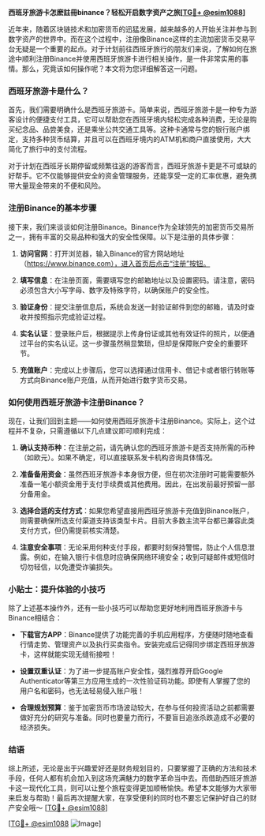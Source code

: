 **西班牙旅游卡怎麽註冊binance？轻松开启数字资产之旅[[TG💪+ @esim1088](https://t.me/s/esim1088)]**

近年来，随着区块链技术和加密货币的迅猛发展，越来越多的人开始关注并参与到数字资产的世界中。而在这个过程中，注册像Binance这样的主流加密货币交易平台无疑是一个重要的起点。对于计划前往西班牙旅行的朋友们来说，了解如何在旅途中顺利注册Binance并使用西班牙旅游卡进行相关操作，是一件非常实用的事情。那么，究竟该如何操作呢？本文将为您详细解答这一问题。

### 西班牙旅游卡是什么？

首先，我们需要明确什么是西班牙旅游卡。简单来说，西班牙旅游卡是一种专为游客设计的便捷支付工具，它可以帮助您在西班牙境内轻松完成各种消费，无论是购买纪念品、品尝美食，还是乘坐公共交通工具等。这种卡通常与您的银行账户绑定，支持多种货币结算，并且可以在西班牙境内的ATM机和商户直接使用，大大简化了旅行中的支付流程。

对于计划在西班牙长期停留或频繁往返的游客而言，西班牙旅游卡更是不可或缺的好帮手。它不仅能够提供安全的资金管理服务，还能享受一定的汇率优惠，避免携带大量现金带来的不便和风险。

### 注册Binance的基本步骤

接下来，我们来谈谈如何注册Binance。Binance作为全球领先的加密货币交易所之一，拥有丰富的交易品种和强大的安全性保障。以下是注册的具体步骤：

1. **访问官网**：打开浏览器，输入Binance的官方网站地址（https://www.binance.com），进入首页后点击“注册”按钮。
   
2. **填写信息**：在注册页面，需要填写您的邮箱地址以及设置密码。请注意，密码必须包含大小写字母、数字及特殊字符，以确保账户的安全性。

3. **验证身份**：提交注册信息后，系统会发送一封验证邮件到您的邮箱，请及时查收并按照指示完成验证过程。

4. **实名认证**：登录账户后，根据提示上传身份证或其他有效证件的照片，以便通过平台的实名认证。这一步骤虽然稍显繁琐，但却是保障账户安全的重要环节。

5. **充值账户**：完成以上步骤后，您可以选择通过信用卡、借记卡或者银行转账等方式向Binance账户充值，从而开始进行数字货币交易。

### 如何使用西班牙旅游卡注册Binance？

现在，让我们回到主题——如何使用西班牙旅游卡注册Binance。实际上，这个过程并不复杂，只需遵循以下几点建议即可顺利完成：

1. **确认支持币种**：在注册之前，请先确认您的西班牙旅游卡是否支持所需的币种（如欧元）。如果不确定，可以直接联系发卡机构咨询具体情况。

2. **准备备用资金**：虽然西班牙旅游卡本身很方便，但在初次注册时可能需要额外准备一笔小额资金用于支付手续费或其他费用。因此，在出发前最好预留一部分备用金。

3. **选择合适的支付方式**：如果您希望直接用西班牙旅游卡充值到Binance账户，则需要确保所选支付渠道支持该类型卡片。目前大多数主流平台都已兼容此类支付方式，但仍需提前核实清楚。

4. **注意安全事项**：无论采用何种支付手段，都要时刻保持警惕，防止个人信息泄露。例如，在输入银行卡信息时应确保网络环境安全；收到可疑邮件或短信时切勿轻信，以免遭受诈骗损失。

### 小贴士：提升体验的小技巧

除了上述基本操作外，还有一些小技巧可以帮助您更好地利用西班牙旅游卡与Binance相结合：

- **下载官方APP**：Binance提供了功能完善的手机应用程序，方便随时随地查看行情走势、管理资产以及执行买卖指令。安装完成后记得同步绑定西班牙旅游卡，这样就能实现无缝衔接啦！

- **设置双重认证**：为了进一步提高账户安全性，强烈推荐开启Google Authenticator等第三方应用生成的一次性验证码功能。即使有人掌握了您的用户名和密码，也无法轻易侵入账户哦！

- **合理规划预算**：鉴于加密货币市场波动较大，在参与任何投资活动之前都需要做好充分的研究与准备。同时也要量力而行，不要盲目追涨杀跌造成不必要的经济损失。

### 结语

综上所述，无论是出于兴趣爱好还是财务规划目的，只要掌握了正确的方法和技术手段，任何人都有机会加入到这场充满魅力的数字革命当中去。而借助西班牙旅游卡这一现代化工具，则可以让整个旅程变得更加顺畅愉快。希望本文能够为大家带来启发与帮助！最后再次提醒大家，在享受便利的同时也不要忘记保护好自己的财产安全哦～ [[TG💪+ @esim1088](https://t.me/s/esim1088)] 

[[TG💪+ @esim1088](https://t.me/s/esim1088) ![Image](https://i.postimg.cc/4NQfJmqS/Snipaste-2025-05-13-00-14-12.png)]